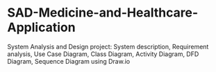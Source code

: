 # SAD-Medicine-and-Healthcare-Application
System Analysis and Design project: System description, Requirement analysis, Use Case Diagram, Class Diagram, Activity Diagram, DFD Diagram, Sequence Diagram using Draw.io
